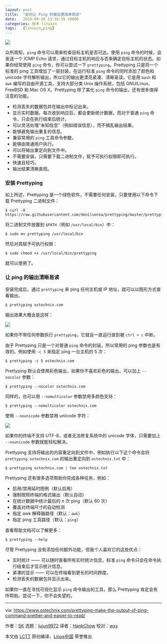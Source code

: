 ```yaml
---
layout: post
title:	"如何让 Ping 的输出更简单易读"
date:	2018-09-30 13:16:39 +0800 
categories:	技术 linuxcn 
tags:	[linuxcn,ping]
---
```



![](/Asserts/Images//attachment/album/201809/30/131641e8uhl68u182m21dl.png)


众所周知，`ping` 命令可以用来检查目标主机是否可达。使用 `ping` 命令的时候，会发送一个 ICMP Echo 请求，通过目标主机的响应与否来确定目标主机的状态。如果你经常使用 `ping` 命令，你可以尝试一下 `prettyping`。Prettyping 只是将一个标准的 ping 工具增加了一层封装，在运行标准 `ping` 命令的同时添加了颜色和 unicode 字符解析输出，所以它的输出更漂亮紧凑、清晰易读。它是用 `bash` 和 `awk` 编写的自由开源工具，支持大部分类 Unix 操作系统，包括 GNU/Linux、FreeBSD 和 Mac OS X。Prettyping 除了美化 `ping` 命令的输出，还有很多值得注意的功能。


* 检测丢失的数据包并在输出中标记出来。
* 显示实时数据。每次收到响应后，都会更新统计数据，而对于普通 `ping` 命令，只会在执行结束后统计。
* 可以灵活处理“未知信息”（例如错误信息），而不搞乱输出结果。
* 能够避免输出重复的信息。
* 兼容常用的 `ping` 工具命令参数。
* 能够由普通用户执行。
* 可以将输出重定向到文件中。
* 不需要安装，只需要下载二进制文件，赋予可执行权限即可执行。
* 快速且轻巧。
* 输出结果清晰直观。


### 安装 Prettyping


如上所述，Prettyping 是一个绿色软件，不需要任何安装，只要使用以下命令下载 Prettyping 二进制文件：



```
$ curl -O https://raw.githubusercontent.com/denilsonsa/prettyping/master/prettyping
```

将二进制文件放置到 `$PATH`（例如 `/usr/local/bin`）中：



```
$ sudo mv prettyping /usr/local/bin
```

然后对其赋予可执行权限：



```
$ sudo chmod +x /usr/local/bin/prettyping
```

就可以使用了。


### 让 ping 的输出清晰易读


安装完成后，通过 `prettyping` 来 ping 任何主机或 IP 地址，就可以以图形方式查看输出。



```
$ prettyping ostechnix.com
```

输出效果大概会是这样：


![](/Asserts/Images//attachment/album/201809/30/131642kg6lm86a4de4xgme.gif)


如果你不带任何参数执行 `prettyping`，它就会一直运行直到被 `ctrl + c` 中断。


由于 Prettyping 只是一个对普通 `ping` 命令的封装，所以常用的 ping 参数也是有效的。例如使用 `-c 5` 来指定 ping 一台主机的 5 次：



```
$ prettyping -c 5 ostechnix.com
```

Prettyping 默认会使用彩色输出，如果你不喜欢彩色的输出，可以加上 `--nocolor` 参数：



```
$ prettyping --nocolor ostechnix.com
```

同样的，也可以用 `--nomulticolor` 参数禁用多颜色支持：



```
$ prettyping --nomulticolor ostechnix.com
```

使用 `--nounicode` 参数禁用 unicode 字符：


![](/Asserts/Images//attachment/album/201809/30/131643cjzjrbvkbjybrriv.png)


如果你的终端不支持 UTF-8，或者无法修复系统中的 unicode 字体，只需要加上 `--nounicode` 参数就能轻松解决。


Prettyping 支持将输出的内容重定向到文件中，例如执行以下这个命令会将 `prettyping ostechnix.com` 的输出重定向到 `ostechnix.txt` 中：



```
$ prettyping ostechnix.com | tee ostechnix.txt
```

Prettyping 还有很多选项帮助你完成各种任务，例如：


* 启用/禁用延时图例（默认启用）
* 强制按照终端的格式输出（默认自动）
* 在统计数据中统计最后的 n 次 ping（默认 60 次）
* 覆盖对终端尺寸的自动检测
* 指定 awk 解释器路径（默认：`awk`）
* 指定 ping 工具路径（默认：`ping`）


查看帮助文档可以了解更多：



```
$ prettyping --help
```

尽管 Prettyping 没有添加任何额外功能，但我个人喜欢它的这些优点：


* 实时统计 —— 可以随时查看所有实时统计信息，标准 `ping` 命令只会在命令执行结束后才显示统计信息。
* 紧凑的显示 —— 可以在终端看到更长的时间跨度。
* 检测丢失的数据包并显示出来。


如果你一直在寻找可视化显示 `ping` 命令输出的工具，那么 Prettyping 肯定会有所帮助。尝试一下，你不会失望的。




---


via: <https://www.ostechnix.com/prettyping-make-the-output-of-ping-command-prettier-and-easier-to-read/>


作者：[SK](https://www.ostechnix.com/author/sk/) 选题：[lujun9972](https://github.com/lujun9972) 译者：[HankChow](https://github.com/HankChow) 校对：[wxy](https://github.com/wxy)


本文由 [LCTT](https://github.com/LCTT/TranslateProject) 原创编译，[Linux中国](https://linux.cn/) 荣誉推出
